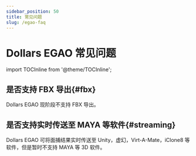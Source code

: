 ```yaml
---
sidebar_position: 50
title: 常见问题
slug: /egao-faq
---	
```


# Dollars EGAO 常见问题

import TOCInline from '@theme/TOCInline';

<TOCInline toc={toc} />

## 是否支持 FBX 导出{#fbx}

Dollars EGAO 现阶段不支持 FBX 导出。

## 是否支持实时传送至 MAYA 等软件{#streaming}

Dollars EGAO 可将面捕结果实时传送至 Unity，虚幻，Virt-A-Mate，iClone8 等软件，但是暂时不支持 MAYA 等 3D 软件。
